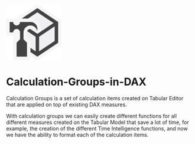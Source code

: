 ![alt text](https://github.com/Justmaister/Calculation-Groups-in-DAX/blob/master/tabular_editor_icon.png)

# Calculation-Groups-in-DAX                

Calculation Groups is a set of calculation items created on Tabular Editor that are applied on top of existing DAX measures. 

With calculation groups we can easily create different functions for all different measures created on the Tabular Model that save a lot of time, for example, the creation of the different Time Intelligence functions, and now we have the ability to format each of the calculation items.  


